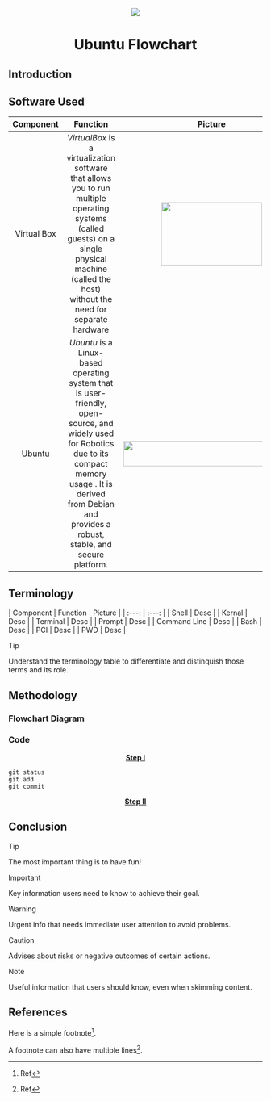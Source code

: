 <p align="center">
  <img src="https://s-m.com.sa/ar/images/logo.png" />

<h1 align="center"; color="blue">Ubuntu Flowchart</h1>

## **Introduction**



## **Software Used**
| Component | Function | Picture |
| :---:        |     :---:      |          :---: |
| Virtual Box   | *_VirtualBox_* is a virtualization software that allows you to run multiple operating systems (called guests) on a single physical machine (called the host) without the need for separate hardware    | <img src="https://upload.wikimedia.org/wikipedia/commons/thumb/f/ff/VirtualBox_2024_Logo.svg/1200px-VirtualBox_2024_Logo.svg.png" width="200" height="125"/>    |
| Ubuntu    | *_Ubuntu_* is a Linux-based operating system that is user-friendly, open-source, and widely used for Robotics due to its compact memory usage . It is derived from Debian and provides a robust, stable, and secure platform.       | <img src="https://linuxiac.b-cdn.net/wp-content/uploads/2022/03/ubuntu-logo.png" width="350" height="50" />     |

## **Terminology**
| Component | Function | Picture |
| :---:        |     :---:      | 
| Shell   | Desc     | 
| Kernal    | Desc       | 
| Terminal   | Desc     | 
| Prompt    | Desc       | 
| Command Line   | Desc     | 
| Bash    | Desc       | 
| PCI   | Desc     | 
| PWD    | Desc       | 

> [!TIP]
> Understand the terminology table to differentiate and distinquish those terms and its role.


## **Methodology**
### Flowchart Diagram
<p align="center" >

</p>


### Code
<p align="center" >
  <ins> <b> Step I </b> </ins>
</p>

  ```
git status
git add
git commit
```
<p align="center" >
  <ins> <b> Step II </b> </ins>
</p>


## **Conclusion**
> [!TIP]
> The most important thing is to have fun!

> [!IMPORTANT]
> Key information users need to know to achieve their goal.

> [!WARNING]
> Urgent info that needs immediate user attention to avoid problems.

> [!CAUTION]
> Advises about risks or negative outcomes of certain actions.

> [!NOTE]
> Useful information that users should know, even when skimming content.

## **References**
Here is a simple footnote[^1].

A footnote can also have multiple lines[^2].

[^1]: Ref

[^2]: Ref






